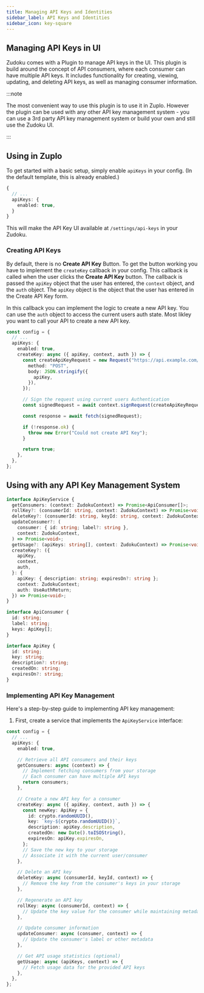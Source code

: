 ```yaml
---
title: Managing API Keys and Identities
sidebar_label: API Keys and Identities
sidebar_icon: key-square
---
```


## Managing API Keys in UI

Zudoku comes with a Plugin to manage API keys in the UI. This plugin is build around the concept of
API consumers, where each consumer can have multiple API keys. It includes functionality for
creating, viewing, updating, and deleting API keys, as well as managing consumer information.

:::note

The most convenient way to use this plugin is to use it in Zuplo. However the plugin can be used
with any other API key management system - you can use a 3rd party API key management system or
build your own and still use the Zudoku UI.

:::

## Using in Zuplo

To get started with a basic setup, simply enable `apiKeys` in your config. (In the default template,
this is already enabled.)

```typescript title=zudoku.config.ts
{
  // ...
  apiKeys: {
    enabled: true,
  }
}
```

This will make the API Key UI available at `/settings/api-keys` in your Zudoku.

### Creating API Keys

By default, there is no **Create API Key** Button. To get the button working you have to implement
the `createKey` callback in your config. This callback is called when the user clicks the **Create
API Key** button. The callback is passed the `apiKey` object that the user has entered, the
`context` object, and the `auth` object. The `apiKey` object is the object that the user has entered
in the Create API Key form.

In this callback you can implement the logic to create a new API key. You can use the `auth` object
to access the current users auth state. Most likley you want to call your API to create a new API
key.

```typescript title=zudoku.config.ts
const config = {
  // ...
  apiKeys: {
    enabled: true,
    createKey: async ({ apiKey, context, auth }) => {
      const createApiKeyRequest = new Request("https://api.example.com/v1/developer/api-key", {
        method: "POST",
        body: JSON.stringify({
          apiKey,
        }),
      });

      // Sign the request using current users Authentication
      const signedRequest = await context.signRequest(createApiKeyRequest);

      const response = await fetch(signedRequest);

      if (!response.ok) {
        throw new Error("Could not create API Key");
      }

      return true;
    },
  },
};
```

## Using with any API Key Management System

```typescript
interface ApiKeyService {
  getConsumers: (context: ZudokuContext) => Promise<ApiConsumer[]>;
  rollKey?: (consumerId: string, context: ZudokuContext) => Promise<void>;
  deleteKey?: (consumerId: string, keyId: string, context: ZudokuContext) => Promise<void>;
  updateConsumer?: (
    consumer: { id: string; label?: string },
    context: ZudokuContext,
  ) => Promise<void>;
  getUsage?: (apiKeys: string[], context: ZudokuContext) => Promise<void>;
  createKey?: ({
    apiKey,
    context,
    auth,
  }: {
    apiKey: { description: string; expiresOn?: string };
    context: ZudokuContext;
    auth: UseAuthReturn;
  }) => Promise<void>;
}

interface ApiConsumer {
  id: string;
  label: string;
  keys: ApiKey[];
}

interface ApiKey {
  id: string;
  key: string;
  description?: string;
  createdOn: string;
  expiresOn?: string;
}
```

### Implementing API Key Management

Here's a step-by-step guide to implementing API key management:

1. First, create a service that implements the `ApiKeyService` interface:

```typescript title=zudoku.config.ts
const config = {
  // ...
  apiKeys: {
    enabled: true,

    // Retrieve all API consumers and their keys
    getConsumers: async (context) => {
      // Implement fetching consumers from your storage
      // Each consumer can have multiple API keys
      return consumers;
    },

    // Create a new API key for a consumer
    createKey: async ({ apiKey, context, auth }) => {
      const newKey: ApiKey = {
        id: crypto.randomUUID(),
        key: `key-${crypto.randomUUID()}`,
        description: apiKey.description,
        createdOn: new Date().toISOString(),
        expiresOn: apiKey.expiresOn,
      };
      // Save the new key to your storage
      // Associate it with the current user/consumer
    },

    // Delete an API key
    deleteKey: async (consumerId, keyId, context) => {
      // Remove the key from the consumer's keys in your storage
    },

    // Regenerate an API key
    rollKey: async (consumerId, context) => {
      // Update the key value for the consumer while maintaining metadata
    },

    // Update consumer information
    updateConsumer: async (consumer, context) => {
      // Update the consumer's label or other metadata
    },

    // Get API usage statistics (optional)
    getUsage: async (apiKeys, context) => {
      // Fetch usage data for the provided API keys
    },
  },
};
```
